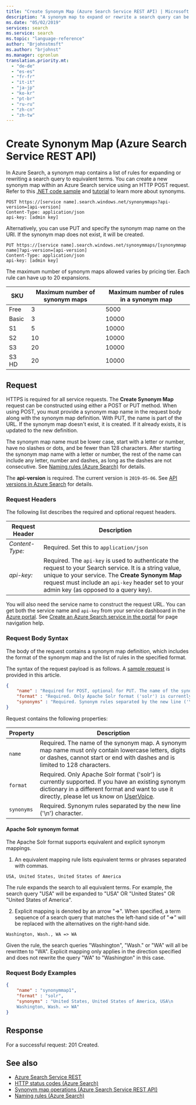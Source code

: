 ```yaml
---
title: "Create Synonym Map (Azure Search Service REST API) | Microsoft Docs"
description: "A synonym map to expand or rewrite a search query can be created using REST API in Azure Search."
ms.date: "05/02/2019"
services: search
ms.service: search
ms.topic: "language-reference"
author: "Brjohnstmsft"
ms.author: "brjohnst"
ms.manager: cgronlun
translation.priority.mt:
  - "de-de"
  - "es-es"
  - "fr-fr"
  - "it-it"
  - "ja-jp"
  - "ko-kr"
  - "pt-br"
  - "ru-ru"
  - "zh-cn"
  - "zh-tw"
---
```

# Create Synonym Map (Azure Search Service REST API)

  In Azure Search, a synonym map contains a list of rules for expanding or rewriting a search query to equivalent terms. You can create a new synonym map within an Azure Search service using an HTTP POST request. Refer to this [.NET code sample](https://github.com/Azure-Samples/search-dotnet-getting-started/tree/master/DotNetHowToSynonyms) and [tutorial](https://docs.microsoft.com/azure/search/search-synonyms-tutorial-sdk) to learn more about synonyms.

```  
POST https://[service name].search.windows.net/synonymmaps?api-version=[api-version]      
Content-Type: application/json  
api-key: [admin key]  
```  

 Alternatively, you can use PUT and specify the synonym map name on the URI. If the synonym map does not exist, it will be created.  

```  
PUT https://[service name].search.windows.net/synonymmaps/[synonymmap name]?api-version=[api-version]  
Content-Type: application/json  
api-key: [admin key]  
```  

  The maximum number of synonym maps allowed varies by pricing tier. Each rule can have up to 20 expansions.

|SKU|Maximum number of synonym maps|Maximum number of rules in a synonym map|  
|--------------------|-----------------|-----------------|
|Free|3|5000|
|Basic|3|10000|
|S1|5|10000|  
|S2|10|10000|  
|S3|20|10000|  
|S3 HD|20|10000|

## Request  
 HTTPS is required for all service requests. The **Create Synonym Map** request can be constructed using either a POST or PUT method. When using POST, you must provide a synonym map name in the request body along with the synonym map definition. With PUT, the name is part of the URL. If the synonym map doesn't exist, it is created. If it already exists, it is updated to the new definition.  

 The synonym map name must be lower case, start with a letter or number, have no slashes or dots, and be fewer than 128 characters. After starting the synonym map name with a letter or number, the rest of the name can include any letter, number and dashes, as long as the dashes are not consecutive. See [Naming rules &#40;Azure Search&#41;](naming-rules.md) for details.  

 The **api-version** is required. The current version is `2019-05-06`. See [API versions in Azure Search](https://docs.microsoft.com/azure/search/search-api-versions) for details.  

### Request Headers
 The following list describes the required and optional request headers.  

|Request Header|Description|  
|--------------------|-----------------|  
|*Content-Type:*|Required. Set this to `application/json`|  
|*api-key:*|Required. The `api-key` is used to authenticate the request to your Search service. It is a string value, unique to your service. The **Create Synonym Map** request must include an `api-key` header set to your admin key (as opposed to a query key).|  

 You will also need the service name to construct the request URL. You can get both the service name and `api-key` from your service dashboard in the [Azure portal](https://portal.azure.com). See [Create an Azure Search service in the portal](https://azure.microsoft.com/documentation/articles/search-create-service-portal/) for page navigation help.  

### Request Body Syntax  
 The body of the request contains a synonym map definition, which includes the format of the synonym map and the list of rules in the specified format.

 The syntax of the request payload is as follows. A [sample request](#example-request) is provided in this article.  

```json
{   
    "name" : "Required for POST, optional for PUT. The name of the synonym map",  
    "format" : "Required. Only Apache Solr format ('solr') is currently supported.",
    "synonyms" : "Required. Synonym rules separated by the new line ('\n') character."
}  

```  

 Request contains the following properties:  

|Property|Description|  
|--------------|-----------------|  
|`name`|Required. The name of the synonym map. A synonym map name must only contain lowercase letters, digits or dashes, cannot start or end with dashes and is limited to 128 characters.|  
|`format`|Required. Only Apache Solr format ('solr') is currently supported. If you have an existing synonym dictionary in a different format and want to use it directly, please let us know on [UserVoice](https://feedback.azure.com/forums/263029-azure-search).|  
|`synonyms`|Required. Synonym rules separated by the new line ('\n') character.|

#### Apache Solr synonym format

  The Apache Solr format supports equivalent and explicit synonym mappings.

  1. An equivalent mapping rule lists equivalent terms or phrases separated with commas.
  ```
  USA, United States, United States of America
  ```
  The rule expands the search to all equivalent terms. For example, the search query "USA" will be expanded to "USA" OR "United States" OR "United States of America".

  2. Explicit mapping is denoted by an arrow "=>". When specified, a term sequence of a search query that matches the left-hand side of "=>" will be replaced with the alternatives on the right-hand side.
  ```
  Washington, Wash., WA => WA
  ```
  Given the rule, the search queries "Washington", "Wash." or "WA" will all be rewritten to "WA". Explicit mapping only applies in the direction specified and does not rewrite the query "WA" to "Washington" in this case.

<a name="example-request"></a>

### Request Body Examples  

```json
{   
    "name" : "synonymmap1",  
    "format" : "solr",  
    "synonyms" : "United States, United States of America, USA\n
    Washington, Wash. => WA"
}  

```  

## Response  
 For a successful request: 201 Created.  

## See also  

+ [Azure Search Service REST](index.md)   
+ [HTTP status codes &#40;Azure Search&#41;](http-status-codes.md)   
+ [Synonym map operations &#40;Azure Search Service REST API&#41;](synonym-map-operations.md)   
+ [Naming rules &#40;Azure Search&#41;](naming-rules.md)   
